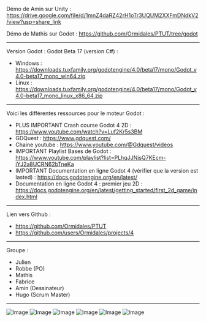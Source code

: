 Démo de Amin sur Unity :
https://drive.google.com/file/d/1mnZ4daRZ42rH1oTr3UQUM2XXFmDNdkV2/view?usp=share_link

Démo de Mathis sur Godot :
https://github.com/Ormidales/PTUT/tree/godot

---

Version Godot : Godot Beta 17 (version C#) : 
- Windows : https://downloads.tuxfamily.org/godotengine/4.0/beta17/mono/Godot_v4.0-beta17_mono_win64.zip
- Linux : https://downloads.tuxfamily.org/godotengine/4.0/beta17/mono/Godot_v4.0-beta17_mono_linux_x86_64.zip

---

Voici les différentes ressources pour le moteur Godot :
- PLUS IMPORTANT Crash course Godot 4 2D : https://www.youtube.com/watch?v=Luf2Kr5s3BM
- GDQuest : https://www.gdquest.com/
- Chaine youtube : https://www.youtube.com/@Gdquest/videos
- IMPORTANT Playlist Bases de Godot : https://www.youtube.com/playlist?list=PLhqJJNjsQ7KEcm-iYJ2a8UCRN62bTneKa
- IMPORTANT Documentation en ligne Godot 4 (vérifier que la version est lasted) : https://docs.godotengine.org/en/latest/
- Documentation en ligne Godot 4 : premier jeu 2D : https://docs.godotengine.org/en/latest/getting_started/first_2d_game/index.html 

---

Lien vers Github : 
- https://github.com/Ormidales/PTUT
- https://github.com/users/Ormidales/projects/4

---

Groupe : 
- Julien
- Robbe (PO)
- Mathis
- Fabrice
- Amin (Dessinateur)
- Hugo (Scrum Master)

---

![Image](https://user-images.githubusercontent.com/46538211/216710743-3206d1bf-115a-412c-8d22-9c235e1eabe4.png)
![Image](https://user-images.githubusercontent.com/46538211/216710841-a406a24c-1c32-4d40-9493-65ba42b9771d.png)
![Image](https://user-images.githubusercontent.com/46538211/216710935-39434c94-743a-4f88-bef1-1fa8b822555e.png)
![Image](https://user-images.githubusercontent.com/46538211/216710981-70212a7a-2df5-4e5d-9f4d-2ddbd989d732.png)
![Image](https://user-images.githubusercontent.com/46538211/216711032-4ed75b16-a82d-48b3-8682-186504dada99.png)
![Image](https://user-images.githubusercontent.com/46538211/216711090-57550a72-a49f-403d-ac90-a4a9e055ee43.png)
